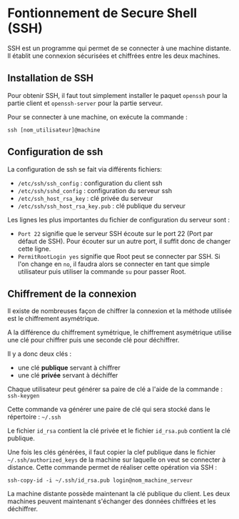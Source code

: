 # Fontionnement de Secure Shell (SSH)

SSH est un programme qui permet de se connecter à une machine distante. Il établit une connexion sécurisées et chiffrées entre les deux machines.

## Installation de SSH

Pour obtenir SSH, il faut tout simplement installer le paquet `openssh`  pour la partie client et `openssh-server` pour la partie serveur. 

Pour se connecter à une machine, on exécute la commande :
	
    ssh [nom_utilisateur]@machine

## Configuration de ssh

La configuration de ssh se fait via différents fichiers:
* `/etc/ssh/ssh_config` : configuration du client ssh
* `/etc/ssh/sshd_config` : configuration du serveur ssh
* `/etc/ssh_host_rsa_key` : clé privée du serveur
* `/etc/ssh/ssh_host_rsa_key.pub` : clé publique du serveur

Les lignes les plus importantes du fichier de configuration du serveur sont :
* `Port 22` signifie que le serveur SSH écoute sur le port 22 (Port par défaut de SSH). Pour écouter sur un autre port, il suffit donc de changer cette ligne.
* `PermitRootLogin yes` signifie  que Root peut se connecter par SSH. Si l'on change en `no`, il faudra alors se connecter en tant que simple utilisateur puis utiliser la commande `su` pour passer Root.

## Chiffrement de la connexion

Il existe de nombreuses façon de chiffrer la connexion et la méthode utilisée est le chiffrement asymétrique.

A la différence du chiffrement symétrique, le chiffrement asymétrique utilise une clé pour chiffrer puis une seconde clé pour déchiffrer.

Il y a donc deux clés :

* une clé **publique** servant à chiffrer
* une clé **privée** servant à déchiffer

Chaque utilisateur peut générer sa paire de clé a l'aide de la commande : `ssh-keygen`
    
Cette commande va générer une paire de clé qui sera stocké dans le répertoire : `~/.ssh`
    
Le fichier `id_rsa` contient la clé privée et le fichier `id_rsa.pub` contient la clé publique.

Une fois les clés générées, il faut copier la clef publique dans le fichier `~/.ssh/authorized_keys` de la machine sur laquelle on veut se connecter à distance. Cette commande permet de réaliser cette opération via SSH :

	ssh-copy-id -i ~/.ssh/id_rsa.pub login@nom_machine_serveur
    
La machine distante possède maintenant la clé publique du client. Les deux machines peuvent maintenant s'échanger des données chiffrées et les déchiffrer.

